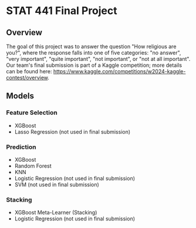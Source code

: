 # STAT 441 Final Project

## Overview

The goal of this project was to answer the question "How religious are you?", where the response falls into one of five categories: "no answer", "very important", "quite important", "not important", or "not at all important". Our team's final submission is part of a Kaggle competition; more details can be found here: https://www.kaggle.com/competitions/w2024-kaggle-contest/overview.

## Models

### Feature Selection
- XGBoost
- Lasso Regression (not used in final submission)

### Prediction
- XGBoost
- Random Forest
- KNN
- Logistic Regression (not used in final submission)
- SVM (not used in final submission)

### Stacking
- XGBoost Meta-Learner (Stacking)
- Logistic Regression (not used in final submission)
